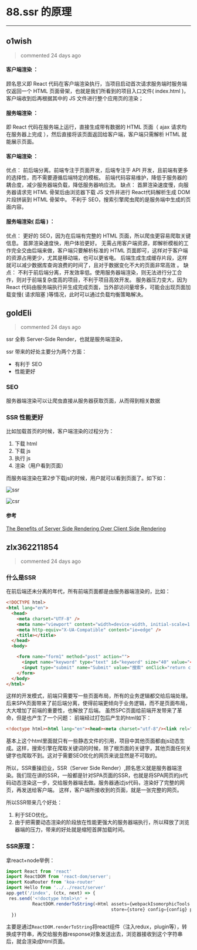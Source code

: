 
 # 88.ssr 的原理 
  
 ***
## o1wish 
 > commented 24 days ago 

#### 客户端渲染 ：
顾名思义即 React 代码在客户端渲染执行，当项目启动首次请求服务端时服务端仅返回一个 HTML 页面骨架，也就是我们所看到的项目入口文件( index.html )， 客户端收到后再根据其中的 JS 文件进行整个应用页的渲染；

#### 服务端渲染 ：
即 React 代码在服务端上运行，直接生成带有数据的 HTML 页面（ ajax 请求均在服务器上完成 ），然后直接将该页面返回给客户端，客户端只需解析 HTML 就能展示页面。

#### 客户端渲染 ：

优点：
前后端分离。前端专注于页面开发，后端专注于 API 开发，且前端有更多的选择性，而不需要遵循后端特定的模板。
前端代码容易维护，降低于服务器的耦合度，减少服务器端负载，降低服务器响应流。
缺点：
首屏渲染速度慢，向服务器请求完 HTML 骨架后由浏览器下载 JS 文件并进行 React代码解析生成 DOM 片段拼装到 HTML 骨架中。
不利于 SEO，搜索引擎爬虫爬的是服务端中生成的页面内容。

#### 服务端渲染( 后端 ) ：

优点：
更好的 SEO，因为在后端有完整的 HTML 页面，所以爬虫更容易爬取关键信息。
首屏渲染速度快，用户体验更好。
无需占用客户端资源，即解析模板的工作完全交由后端来做，客户端只要解析标准的 HTML 页面即可，这样对于客户端的资源占用更少，尤其是移动端，也可以更省电。
后端生成生成缓存片段，这样就可以减少数据库查询浪费的时间了，且对于数据变化不大的页面非常高效 。
缺点：
不利于前后端分离，开发效率低。使用服务器端渲染，则无法进行分工合作，则对于前端复杂度高的项目，不利于项目高效开发。
服务器压力变大，因为 React 代码由服务端执行并生成完成页面，当外部访问量增多，可能会出现页面加载变慢( 请求阻塞 )等情况，此时可以通过负载均衡策略解决。
## goldEli 
 > commented 24 days ago 

ssr 全称 Server-Side Render，也就是服务端渲染，

ssr 带来的好处主要分为两个方面：

* 有利于 SEO
* 性能更好

### SEO

服务器端渲染可以让爬虫直接从服务器获取页面，从而得到相关数据

### SSR 性能更好

比如加载首页的时候，客户端渲染的过程分为：

1. 下载 html
2. 下载 js
3. 执行 js
4. 渲染（用户看到页面）

而服务端渲染在第2步下载js的时候，用户就可以看到页面了。如下如：

![ssr](https://user-images.githubusercontent.com/18217162/70026827-a1839e00-15db-11ea-8b98-1ccf4a02e12b.png)

![csr](https://user-images.githubusercontent.com/18217162/70026831-a47e8e80-15db-11ea-83e1-a8962ea80ee4.png)


#### 参考

[The Benefits of Server Side Rendering Over Client Side Rendering](https://medium.com/walmartlabs/the-benefits-of-server-side-rendering-over-client-side-rendering-5d07ff2cefe8)

## zlx362211854 
 > commented 24 days ago 

### 什么是SSR
在前后端还未分离的年代，所有前端页面都是由服务器端渲染的，比如：

```html
<!DOCTYPE html>
<html lang="en">
  <head>
    <meta charset="UTF-8" />
    <meta name="viewport" content="width=device-width, initial-scale=1.0" />
    <meta http-equiv="X-UA-Compatible" content="ie=edge" />
    <title></title>
  </head>
  <body>

    <form name="form1" method="post" action="">
      <input name="keyword" type="text" id="keyword" size="40" value="<?php echo empty($_POST['keyword'])?'':$_POST['keyword'];?>"/>
      <input type="submit" name="Submit" value="搜索" onClick="return check(form)">
    </form>
  </body>
</html>

```
这样的开发模式，前端只需要写一些页面布局，所有的业务逻辑都交给后端处理。
后来SPA页面带来了前后端分离，使得前端更倾向于业务逻辑，而不是页面布局，大大增加了前端的重要性，也解放了后端。
虽然SPC页面给前端开发带来了革命，但是也产生了一个问题：
前端经过打包后产生的html如下：

```html
<!doctype html><html lang="en"><head><meta charset="utf-8"/><link rel="icon" href="/favicon.ico"/><meta name="viewport" content="width=device-width,initial-scale=1"/><meta name="theme-color" content="#000000"/><meta name="description" content="Web site created using create-react-app"/><link rel="apple-touch-icon" href="logo192.png"/><link rel="manifest" href="/manifest.json"/><title>React App</title><link href="/static/css/main.b100e6da.chunk.css" rel="stylesheet"></head><body><noscript>You need to enable JavaScript to run this app.</noscript><div id="root"></div><script src="/static/js/2.ea5212e8.chunk.js"></script><script src="/static/js/main.85238cb4.chunk.js"></script></body></html>

```
基本上这个html里面就只有一些静态文件的引用，项目中其他页面都由js动态生成。这样，搜索引擎在爬取关键词的时候，除了根页面的关键字，其他页面任何关键字也爬取不到。这对于需要SEO优化的网页来说显然是不可取的。

所以，SSR重操旧业，SSR（Server Side Render）,顾名思义就是服务器端渲染。我们现在讲的SSR，一般都是针对SPA页面的SSR，也就是将SPA网页的js代码动态渲染这一步，交给服务器端去做。服务器通过js代码，渲染好了完整的网页，再发送给客户端。
这样，客户端所接收到的页面，就是一张完整的网页。

所以SSR带来几个好处：
1. 利于SEO优化。
2. 由于把需要动态渲染的阶段放在性能更强大的服务器端执行，所以释放了浏览器端的压力，带来的好处就是缩短首屏加载时间。

### SSR原理：
拿react+node举例：

```js
import React from 'react'
import ReactDOM from 'react-dom/server';
import KoaRouter from 'koa-router'
import Hello from '../../react/server'
app.get('/index', (ctx, next) => {
 res.send('<!doctype html>\n' +
          ReactDOM.renderToString(<Html assets={webpackIsomorphicTools.assets()} component={component}
                                        store={store} config={config} plugins={plugins} />));
  })

```
主要是通过`ReactDOM.renderToString`将react组件（注入redux，plugin等），转换成字符串，再交给服务器response对象发送出去，浏览器接收到这个字符串后，就会渲染成html页面。